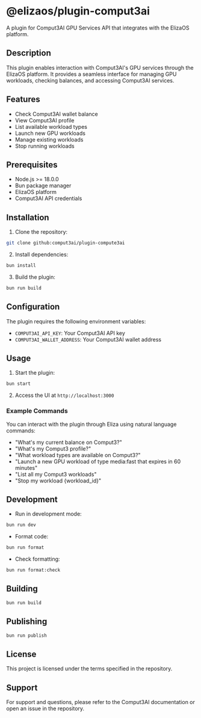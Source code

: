 # @elizaos/plugin-comput3ai

A plugin for Comput3AI GPU Services API that integrates with the ElizaOS platform.

## Description

This plugin enables interaction with Comput3AI's GPU services through the ElizaOS platform. It provides a seamless interface for managing GPU workloads, checking balances, and accessing Comput3AI services.

## Features

- Check Comput3AI wallet balance
- View Comput3AI profile
- List available workload types
- Launch new GPU workloads
- Manage existing workloads
- Stop running workloads

## Prerequisites

- Node.js >= 18.0.0
- Bun package manager
- ElizaOS platform
- Comput3AI API credentials

## Installation

1. Clone the repository:
```bash
git clone github:comput3ai/plugin-compute3ai
```

2. Install dependencies:
```bash
bun install
```

3. Build the plugin:
```bash
bun run build
```

## Configuration

The plugin requires the following environment variables:

- `COMPUT3AI_API_KEY`: Your Comput3AI API key
- `COMPUT3AI_WALLET_ADDRESS`: Your Comput3AI wallet address

## Usage

1. Start the plugin:
```bash
bun start
```

2. Access the UI at `http://localhost:3000`

### Example Commands

You can interact with the plugin through Eliza using natural language commands:

- "What's my current balance on Comput3?"
- "What's my Comput3 profile?"
- "What workload types are available on Comput3?"
- "Launch a new GPU workload of type media:fast that expires in 60 minutes"
- "List all my Comput3 workloads"
- "Stop my workload {workload_id}"

## Development

- Run in development mode:
```bash
bun run dev
```

- Format code:
```bash
bun run format
```

- Check formatting:
```bash
bun run format:check
```

## Building

```bash
bun run build
```

## Publishing

```bash
bun run publish
```

## License

This project is licensed under the terms specified in the repository.

## Support

For support and questions, please refer to the Comput3AI documentation or open an issue in the repository. 